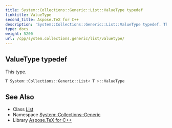 ```yaml
---
title: System::Collections::Generic::List::ValueType typedef
linktitle: ValueType
second_title: Aspose.TeX for C++
description: 'System::Collections::Generic::List::ValueType typedef. This type in C++.'
type: docs
weight: 5200
url: /cpp/system.collections.generic/list/valuetype/
---
```

## ValueType typedef


This type.

```cpp
T System::Collections::Generic::List< T >::ValueType
```

## See Also

* Class [List](../)
* Namespace [System::Collections::Generic](../../)
* Library [Aspose.TeX for C++](../../../)
